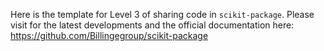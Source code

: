 Here is the template for Level 3 of sharing code in `scikit-package`. Please visit for the latest developments and the official documentation here: https://github.com/Billingegroup/scikit-package
